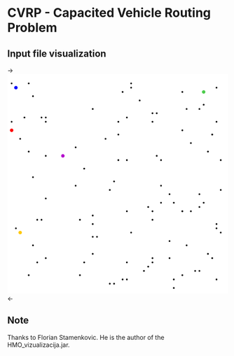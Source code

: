 # CVRP - Capacited Vehicle Routing Problem

## Input file visualization
->![cvrp input visualization](input.png)<-

## Note
Thanks to Florian Stamenkovic. He is the author of the HMO_vizualizacija.jar.

